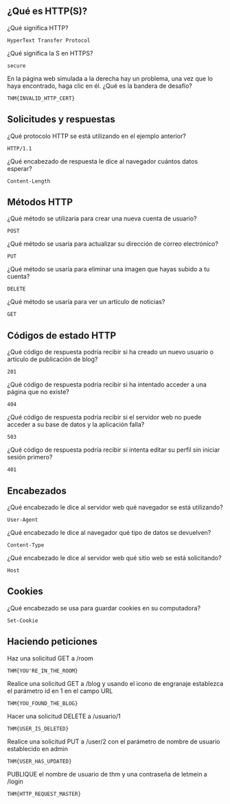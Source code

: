 ## ¿Qué es HTTP(S)?

¿Qué significa HTTP?

    HyperText Transfer Protocol

¿Qué significa la S en HTTPS?

    secure

En la página web simulada a la derecha hay un problema, una vez que lo haya encontrado, haga clic en él. ¿Qué es la bandera de desafío?

    THM{INVALID_HTTP_CERT}

## Solicitudes y respuestas


¿Qué protocolo HTTP se está utilizando en el ejemplo anterior?
    
    HTTP/1.1

¿Qué encabezado de respuesta le dice al navegador cuántos datos esperar?

    Content-Length

## Métodos HTTP

¿Qué método se utilizaría para crear una nueva cuenta de usuario?

    POST

¿Qué método se usaría para actualizar su dirección de correo electrónico?

    PUT

¿Qué método se usaría para eliminar una imagen que hayas subido a tu cuenta?

    DELETE

¿Qué método se usaría para ver un artículo de noticias?

    GET

## Códigos de estado HTTP

¿Qué código de respuesta podría recibir si ha creado un nuevo usuario o artículo de publicación de blog?

    201

¿Qué código de respuesta podría recibir si ha intentado acceder a una página que no existe?

    404

¿Qué código de respuesta podría recibir si el servidor web no puede acceder a su base de datos y la aplicación falla?

    503

¿Qué código de respuesta podría recibir si intenta editar su perfil sin iniciar sesión primero?

    401

## Encabezados

¿Qué encabezado le dice al servidor web qué navegador se está utilizando?

    User-Agent

¿Qué encabezado le dice al navegador qué tipo de datos se devuelven?

    Content-Type

¿Qué encabezado le dice al servidor web qué sitio web se está solicitando?

    Host

## Cookies

¿Qué encabezado se usa para guardar cookies en su computadora?
    
    Set-Cookie

## Haciendo peticiones

Haz una solicitud GET a /room

    THM{YOU'RE_IN_THE_ROOM}

Realice una solicitud GET a /blog y usando el icono de engranaje establezca el parámetro id en 1 en el campo URL

    THM{YOU_FOUND_THE_BLOG}

Hacer una solicitud DELETE a /usuario/1

    THM{USER_IS_DELETED}

Realice una solicitud PUT a /user/2 con el parámetro de nombre de usuario establecido en admin

    THM{USER_HAS_UPDATED}

PUBLIQUE el nombre de usuario de thm y una contraseña de letmein a /login

    THM{HTTP_REQUEST_MASTER}
